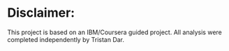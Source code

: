 # Disclaimer: 
This project is based on an IBM/Coursera guided project. All analysis were completed independently by Tristan Dar.
